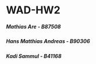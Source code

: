 # WAD-HW2

##### Mathias Are - B87508
##### Hans Matthias Andreas - B90306
##### Kadi Sammul - B41168
